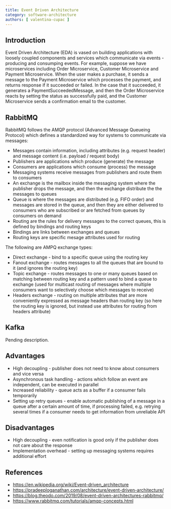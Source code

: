 ```yaml
---
title: Event Driven Architecture
category: software-architecture
authors: [ valentina-cupac ]
---
```


## Introduction

Event Driven Architecture (EDA) is vased on building applications with loosely coupled components and services which communicate via events - producing and consumping events. For example, suppose we have microservices including Order Microservice, Customer Microservice and Payment Microservice. When the user makes a purchase, it sends a message to the Payment Microservice which processes the payment, and returns response if it succeeded or failed. In the case that it succeeded, it generates a PaymentSucceededMessage, and then the Order Microservice reacts by setting the status as successfully paid, and the Customer Microservice sends a confirmation email to the customer.

## RabbitMQ

RabbitMQ follows the AMQP protocol (Advanced Message Queueing Protocol) which defines a standardized way for systems to communicate via messages:

* Messages contain information, including attributes (e.g. request header) and message content (i.e. payload / request body)
* Publishers are applications which produce (generate) the message
* Consumers are applications which consume (process) the message
* Messaging systems receive messages from publishers and route them to consumers
* An exchange is the mailbox inside the messaging system where the publisher drops the message, and then the exchange distribute the the messages to queues
* Queue is where the messages are distributed (e.g. FIFO order) and messages are stored in the queue, and then they are either delivered to consumers who are subscribed or are fetched from queues by consumers on demand
* Routing are the rules for delivery messages to the correct queues, this is defined by bindings and routing keys
* Bindings are links between exchanges and queues
* Routing keys are specific mesage attributes used for routing

The following are AMPQ exchange types:

* Direct exchange - bind to a specific queue using the routing key
* Fanout exchange - routes messages to all the queues that are bound to it (and ignores the routing key)
* Topic exchange - routes messages to one or many queues based on matching between routing key and a pattern used to bind a queue to exchange (used for multicast routing of messages where multiple consumers want to selectively choose which messages to receive) 
* Headers exchange - routing on multiple attributes that are more conveniently expressed as message headers than routing key (so here the routing key is ignored, but instead use attributes for routing from headers attribute)

## Kafka

Pending description.

## Advantages

* High decoupling - publisher does not need to know about consumers and vice versa
* Asynchronous task handling - actions which follow an event are independent, can be executed in parallel
* Increased reliability - queue acts as a buffer if a consumer fails temporarily
* Setting up retry queues - enable automatic publishing of a message in a queue after a certain amount of time, if processing failed, e.g. retrying several times if a consumer needs to get information from unreliable API

## Disadvantages

* High decoupling - even notification is good only if the publisher does not care about the response
* Implementation overhead - setting up messaging systems requires additional effort

## References

* https://en.wikipedia.org/wiki/Event-driven_architecture
* https://pradeeploganathan.com/architecture/event-driven-architecture/
* https://blog.theodo.com/2019/08/event-driven-architectures-rabbitmq/
* https://www.rabbitmq.com/tutorials/amqp-concepts.html